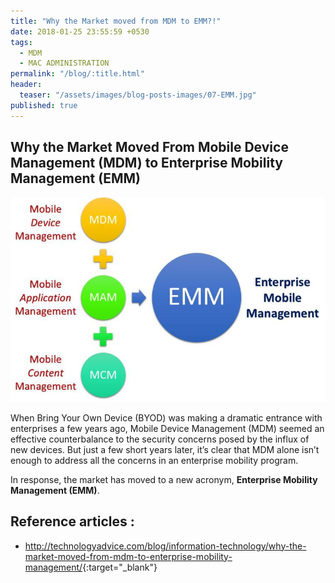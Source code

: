 ```yaml
---
title: "Why the Market moved from MDM to EMM?!"
date: 2018-01-25 23:55:59 +0530
tags:
  - MDM
  - MAC ADMINISTRATION
permalink: "/blog/:title.html"
header:
  teaser: "/assets/images/blog-posts-images/07-EMM.jpg"
published: true
---
```


## Why the Market Moved From Mobile Device Management (MDM) to Enterprise Mobility Management (EMM)

![07-EMM.jpg](/assets/images/blog-posts-images/07-EMM.jpg)

When Bring Your Own Device (BYOD) was making a dramatic entrance with enterprises a few years ago, Mobile Device Management (MDM) seemed an effective counterbalance to the security concerns posed by the influx of new devices. But just a few short years later, it’s clear that MDM alone isn’t enough to address all the concerns in an enterprise mobility program.

In response, the market has moved to a new acronym, **Enterprise Mobility Management (EMM)**.


## Reference articles :

- <http://technologyadvice.com/blog/information-technology/why-the-market-moved-from-mdm-to-enterprise-mobility-management/>{:target="_blank"}
